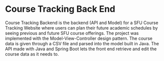 # Course Tracking Back End

Course Tracking Backend is the backend (API and Model) for a SFU Course Tracking Website where users can plan their future academic schedules by seeing previous and future SFU course offerings. The project was implemented with the Model-View-Controller design pattern. 
The course data is given through a CSV file and parsed into the model built in Java. The API made with Java and Spring Boot lets the front end retrieve and edit the course data as it needs to.

